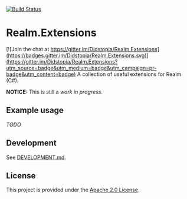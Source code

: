 [![Build Status](https://travis-ci.org/Didstopia/Realm.Extensions.svg?branch=master)](https://travis-ci.org/Didstopia/Realm.Extensions)

# Realm.Extensions

[![Join the chat at https://gitter.im/Didstopia/Realm.Extensions](https://badges.gitter.im/Didstopia/Realm.Extensions.svg)](https://gitter.im/Didstopia/Realm.Extensions?utm_source=badge&utm_medium=badge&utm_campaign=pr-badge&utm_content=badge)
A collection of useful extensions for Realm (C#).

**NOTICE:** This is still a _work in progress_.

## Example usage

_TODO_

## Development

See [DEVELOPMENT.md](https://github.com/Didstopia/Realm.Extensions/blob/master/DEVELOPMENT.md).

## License

This project is provided under the [Apache 2.0 License](https://github.com/Didstopia/Realm.Extensions/blob/master/LICENSE.md).